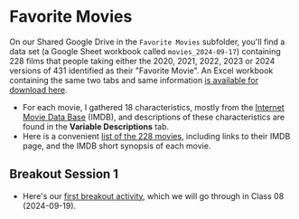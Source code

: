 # Favorite Movies

On our Shared Google Drive in the `Favorite Movies` subfolder, you'll find a data set (a Google Sheet workbook called `movies_2024-09-17`) containing 228 films that people taking either the 2020, 2021, 2022, 2023 or 2024 versions of 431 identified as their "Favorite Movie". An Excel workbook containing the same two tabs and same information [is available for download here](https://github.com/THOMASELOVE/431-classes-2024/blob/main/movies/movies_2024-09-17.xlsx).

- For each movie, I gathered 18 characteristics, mostly from the [Internet Movie Data Base](https://www.imdb.com/) (IMDB), and descriptions of these characteristics are found in the **Variable Descriptions** tab.
- Here is a convenient [list of the 228 movies](movie_list.md), including links to their IMDB page, and the IMDB short synopsis of each movie.

## Breakout Session 1

- Here's our [first breakout activity](breakout1.md), which we will go through in Class 08 (2024-09-19).
